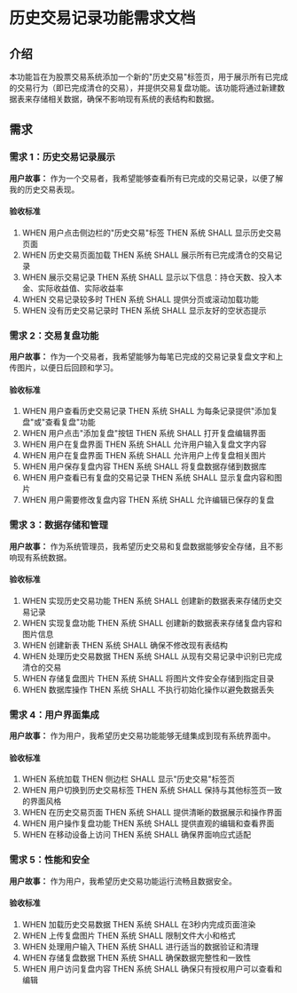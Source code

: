 # 历史交易记录功能需求文档

## 介绍

本功能旨在为股票交易系统添加一个新的"历史交易"标签页，用于展示所有已完成的交易行为（即已完成清仓的交易），并提供交易复盘功能。该功能将通过新建数据表来存储相关数据，确保不影响现有系统的表结构和数据。

## 需求

### 需求 1：历史交易记录展示

**用户故事：** 作为一个交易者，我希望能够查看所有已完成的交易记录，以便了解我的历史交易表现。

#### 验收标准

1. WHEN 用户点击侧边栏的"历史交易"标签 THEN 系统 SHALL 显示历史交易页面
2. WHEN 历史交易页面加载 THEN 系统 SHALL 展示所有已完成清仓的交易记录
3. WHEN 展示交易记录 THEN 系统 SHALL 显示以下信息：持仓天数、投入本金、实际收益值、实际收益率
4. WHEN 交易记录较多时 THEN 系统 SHALL 提供分页或滚动加载功能
5. WHEN 没有历史交易记录时 THEN 系统 SHALL 显示友好的空状态提示

### 需求 2：交易复盘功能

**用户故事：** 作为一个交易者，我希望能够为每笔已完成的交易记录复盘文字和上传图片，以便日后回顾和学习。

#### 验收标准

1. WHEN 用户查看历史交易记录 THEN 系统 SHALL 为每条记录提供"添加复盘"或"查看复盘"功能
2. WHEN 用户点击"添加复盘"按钮 THEN 系统 SHALL 打开复盘编辑界面
3. WHEN 用户在复盘界面 THEN 系统 SHALL 允许用户输入复盘文字内容
4. WHEN 用户在复盘界面 THEN 系统 SHALL 允许用户上传复盘相关图片
5. WHEN 用户保存复盘内容 THEN 系统 SHALL 将复盘数据存储到数据库
6. WHEN 用户查看已有复盘的交易记录 THEN 系统 SHALL 显示复盘内容和图片
7. WHEN 用户需要修改复盘内容 THEN 系统 SHALL 允许编辑已保存的复盘

### 需求 3：数据存储和管理

**用户故事：** 作为系统管理员，我希望历史交易和复盘数据能够安全存储，且不影响现有系统数据。

#### 验收标准

1. WHEN 实现历史交易功能 THEN 系统 SHALL 创建新的数据表来存储历史交易记录
2. WHEN 实现复盘功能 THEN 系统 SHALL 创建新的数据表来存储复盘内容和图片信息
3. WHEN 创建新表 THEN 系统 SHALL 确保不修改现有表结构
4. WHEN 处理历史交易数据 THEN 系统 SHALL 从现有交易记录中识别已完成清仓的交易
5. WHEN 存储复盘图片 THEN 系统 SHALL 将图片文件安全存储到指定目录
6. WHEN 数据库操作 THEN 系统 SHALL 不执行初始化操作以避免数据丢失

### 需求 4：用户界面集成

**用户故事：** 作为用户，我希望历史交易功能能够无缝集成到现有系统界面中。

#### 验收标准

1. WHEN 系统加载 THEN 侧边栏 SHALL 显示"历史交易"标签页
2. WHEN 用户切换到历史交易标签 THEN 系统 SHALL 保持与其他标签页一致的界面风格
3. WHEN 在历史交易页面 THEN 系统 SHALL 提供清晰的数据展示和操作界面
4. WHEN 用户操作复盘功能 THEN 系统 SHALL 提供直观的编辑和查看界面
5. WHEN 在移动设备上访问 THEN 系统 SHALL 确保界面响应式适配

### 需求 5：性能和安全

**用户故事：** 作为用户，我希望历史交易功能运行流畅且数据安全。

#### 验收标准

1. WHEN 加载历史交易数据 THEN 系统 SHALL 在3秒内完成页面渲染
2. WHEN 上传复盘图片 THEN 系统 SHALL 限制文件大小和格式
3. WHEN 处理用户输入 THEN 系统 SHALL 进行适当的数据验证和清理
4. WHEN 存储复盘数据 THEN 系统 SHALL 确保数据完整性和一致性
5. WHEN 用户访问复盘内容 THEN 系统 SHALL 确保只有授权用户可以查看和编辑
